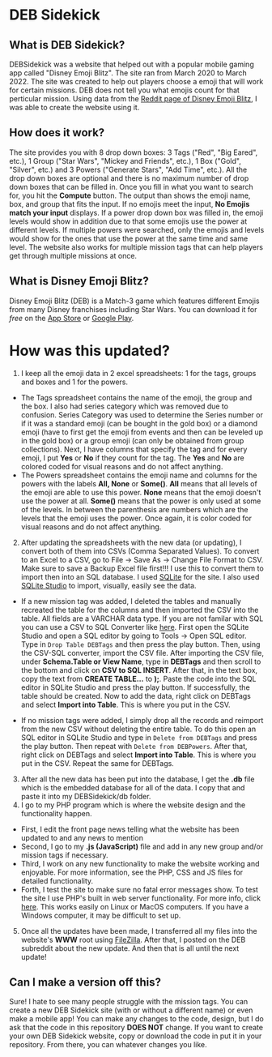 # DEB Sidekick

## What is DEB Sidekick?

DEBSidekick was a website that helped out with a popular mobile gaming app called "Disney Emoji Blitz". The site ran from March 2020 to March 2022. The site was created to help out players choose a emoji that will work for certain missions. DEB does not tell you what emojis count for that perticular mission. Using data from the [Reddit page of Disney Emoji Blitz](https://www.reddit.com/r/disneyemojiblitz/), I was able to create the website using it. 

## How does it work?

The site provides you with 8 drop down boxes: 3 Tags ("Red", "Big Eared", etc.), 1 Group ("Star Wars", "Mickey and Friends", etc.), 1 Box ("Gold", "Silver", etc.) and 3 Powers ("Generate Stars", "Add Time", etc.). All the drop down boxes are optional and there is no maximum number of drop down boxes that can be filled in. Once you fill in what you want to search for, you hit the **Compute** button. The output than shows the emoji name, box, and group that fits the input. If no emojis meet the input, **No Emojis match your input** displays. If a power drop down box was filled in, the emoji levels would show in addition due to that some emojis use the power at different levels. If multiple powers were searched, only the emojis and levels would show for the ones that use the power at the same time and same level. The website also works for multiple mission tags that can help players get through multiple missions at once.



## What is Disney Emoji Blitz?
Disney Emoji Blitz (DEB) is a Match-3 game which features different Emojis from many Disney franchises including Star Wars. You can download it for *free* on the [App Store](https://apps.apple.com/app/id1017551780) or [Google Play](https://play.google.com/store/apps/details?id=com.disney.emojimatch_goo&referrer=utm_source%3Dko_8c695e46b223008ad%26utm_medium%3D1%26utm_campaign%3Dkoemoji-blitz-google55a93de56c122358f70aa4b8c1%26utm_term%3D%26utm_content%3D%26). 


# How was this updated?

1. I keep all the emoji data in 2 excel spreadsheets: 1 for the tags, groups and boxes and 1 for the powers. 
 - The Tags spreadsheet contains the name of the emoji, the group and the box. I also had series category which was removed due to confusion. Series Category was used to determine the Series number or if it was a standard emoji (can be bought in the gold box) or a diamond emoji (have to first get the emoji from events and then can be leveled up in the gold box) or a group emoji (can only be obtained from group collections). Next, I have columns that specify the tag and for every emoji, I put **Yes** or **No** if they count for the tag. The **Yes** and **No** are colored coded for visual reasons and do not affect anything.
 - The Powers spreadsheet contains the emoji name and columns for the powers with the labels **All, None** or **Some()**. **All** means that all levels of the emoji are able to use this power. **None** means that the emoji doesn't use the power at all. **Some()** means that the power is only used at some of the levels. In between the parenthesis are numbers which are the levels that the emoji uses the power. Once again, it is color coded for visual reasons and do not affect anything.
 
2. After updating the spreadsheets with the new data (or updating), I convert both of them into CSVs (Comma Separated Values). To convert to an Excel to a CSV, go to File -> Save As -> Change File Format to CSV. Make sure to save a Backup Excel file first!!! I use this to convert them to import then into an SQL database. I used [SQLite](https://sqlite.org/index.html) for the site. I also used [SQLite Studio](https://sqlitestudio.pl/features/) to import, visually, easily see the data. 
- If a new mission tag was added, I deleted the tables and manually recreated the table for the columns and then imported the CSV into the table. All fields are a VARCHAR data type. If you are not familar with SQL you can use a CSV to SQL Converter like [here](https://www.convertcsv.com/csv-to-sql.htm). First open the SQLite Studio and open a SQL editor by going to Tools -> Open SQL editor. Type in `Drop Table DEBTags` and then press the play button. Then, using the CSV-SQL converter, import the CSV file. After importing the CSV file, under **Schema.Table or View Name**, type in **DEBTags** and then scroll to the bottom and click on **CSV to SQL INSERT**. After that, in the text box, copy the text from **CREATE TABLE...** to **);**. Paste the code into the SQL editor in SQLite Studio and press the play button. If successfully, the table should be created. Now to add the data, right click on DEBTags and select **Import into Table**. This is where you put in the CSV.

- If no mission tags were added, I simply drop all the records and reimport from the new CSV without deleting the entire table. To do this open an SQL editor in SQLite Studio and type in `Delete from DEBTags` and press the play button. Then repeat with `Delete from DEBPowers`. After that, right click on DEBTags and select **Import into Table**. This is where you put in the CSV. Repeat the same for DEBTags. 

 3. After all the new data has been put into the database, I get the **.db** file which is the embedded database for all of the data. I copy that and paste it into my DEBSidekick/db folder.
 4. I go to my PHP program which is where the website design and the functionality happen. 
 - First, I edit the front page news telling what the website has been updated to and any news to mention
 - Second, I go to my **.js (JavaScript)** file and add in any new group and/or mission tags if necessary.
 - Third, I work on any new functionality to make the website working and enjoyable. For more information, see the PHP, CSS and JS files for detailed functionality.
 - Forth, I test the site to make sure no fatal error messages show. To test the site I use PHP's built in web server functionality. For more info, click [here](https://www.php.net/manual/en/features.commandline.webserver.php). This works easily on Linux or MacOS computers. If you have a Windows computer, it may be difficult to set up.
 
5. Once all the updates have been made, I transferred all my files into the website's **WWW** root using [FileZilla](https://filezilla-project.org/). After that, I posted on the DEB subreddit about the new update. And then that is all until the next update!


## Can I make a version off this?
Sure! I hate to see many people struggle with the mission tags. You can create a new DEB Sidekick site (with or without a different name) or even make a mobile app! You can make any changes to the code, design, but I do ask that the code in this repository **DOES NOT** change. If you want to create your own DEB Sidekick website, copy or download the code in put it in your repository. From there, you can whatever changes you like.
 
 